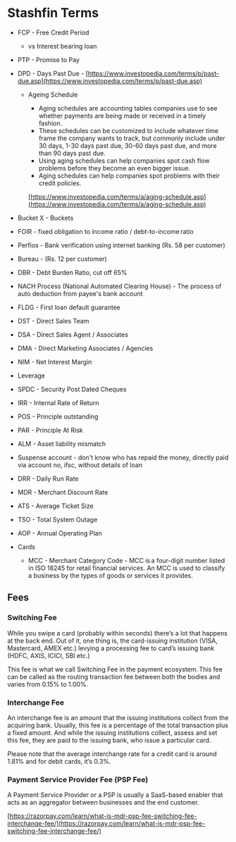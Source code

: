 # Stashfin Terms

- FCP - Free Credit Period
    - vs Interest bearing loan
- PTP - Promise to Pay
- DPD - Days Past Due - [https://www.investopedia.com/terms/p/past-due.asp](https://www.investopedia.com/terms/p/past-due.asp)
    - Ageing Schedule
        - Aging schedules are accounting tables companies use to see whether payments are being made or received in a timely fashion.
        - These schedules can be customized to include whatever time frame the company wants to track, but commonly include under 30 days, 1-30 days past due, 30-60 days past due, and more than 90 days past due.
        - Using aging schedules can help companies spot cash flow problems before they become an even bigger issue.
        - Aging schedules can help companies spot problems with their credit policies.

        [https://www.investopedia.com/terms/a/aging-schedule.asp](https://www.investopedia.com/terms/a/aging-schedule.asp)

- Bucket X - Buckets
- FOIR - fixed obligation to income ratio / debt-to-income ratio
- Perfios - Bank verification using internet banking (Rs. 58 per customer)
- Bureau - (Rs. 12 per customer)
- DBR - Debt Burden Ratio, cut off 65%
- NACH Process (National Automated Clearing House) - The process of auto deduction from payee's bank account
- FLDG - First loan default guarantee
- DST - Direct Sales Team
- DSA - Direct Sales Agent / Associates
- DMA - Direct Marketing Associates / Agencies
- NIM - Net Interest Margin
- Leverage
- SPDC - Security Post Dated Cheques
- IRR - Internal Rate of Return
- POS - Principle outstanding
- PAR - Principle At Risk
- ALM - Asset liability mismatch
- Suspense account - don't know who has repaid the money, directly paid via account no, ifsc, without details of loan
- DRR - Daily Run Rate
- MDR - Merchant Discount Rate
- ATS - Average Ticket Size
- TSO - Total System Outage
- AOP - Annual Operating Plan
- Cards
    - MCC - Merchant Category Code - MCC is a four-digit number listed in ISO 18245 for retail financial services. An MCC is used to classify a business by the types of goods or services it provides.

## Fees

### Switching Fee

While you swipe a card (probably within seconds) there’s a lot that happens at the back end. Out of it, one thing is, the card-issuing institution (VISA, Mastercard, AMEX etc.) levying a processing fee to card’s issuing bank (HDFC, AXIS, ICICI, SBI etc.)

This fee is what we call Switching Fee in the payment ecosystem. This fee can be called as the routing transaction fee between both the bodies and varies from 0.15% to 1.00%.

### Interchange Fee

An interchange fee is an amount that the issuing institutions collect from the acquiring bank. Usually, this fee is a percentage of the total transaction plus a fixed amount. And while the issuing institutions collect, assess and set this fee, they are paid to the issuing bank, who issue a particular card.  

Please note that the average interchange rate for a credit card is around 1.81% and for debit cards, it’s 0.3%.

### Payment Service Provider Fee (PSP Fee)

A Payment Service Provider or a PSP is usually a SaaS-based enabler that acts as an aggregator between businesses and the end customer.

[https://razorpay.com/learn/what-is-mdr-psp-fee-switching-fee-interchange-fee/](https://razorpay.com/learn/what-is-mdr-psp-fee-switching-fee-interchange-fee/)

